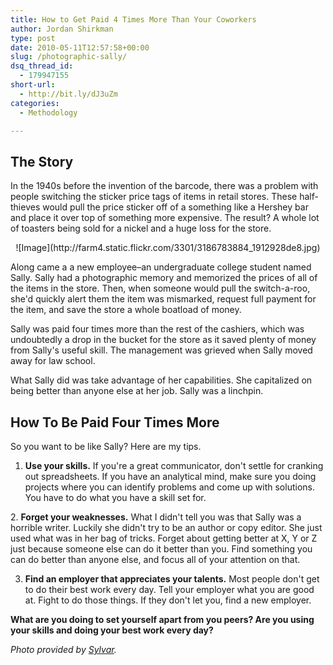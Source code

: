 ```yaml
---
title: How to Get Paid 4 Times More Than Your Coworkers
author: Jordan Shirkman
type: post
date: 2010-05-11T12:57:58+00:00
slug: /photographic-sally/
dsq_thread_id:
  - 179947155
short-url:
  - http://bit.ly/dJ3uZm
categories:
  - Methodology

---
```

## The Story

In the 1940s before the invention of the barcode, there was a problem with people switching the sticker price tags of items in retail stores. These half-thieves would pull the price sticker off of a something like a Hershey bar and place it over top of something more expensive. The result? A whole lot of toasters being sold for a nickel and a huge loss for the store.

<p style="text-align: center;">
  ![Image](http://farm4.static.flickr.com/3301/3186783884_1912928de8.jpg)
</p>

Along came a a new employee&#8211;an undergraduate college student named Sally. Sally had a photographic memory and memorized the prices of all of the items in the store. Then, when someone would pull the switch-a-roo, she'd quickly alert them the item was mismarked, request full payment for the item, and save the store a whole boatload of money.

Sally was paid four times more than the rest of the cashiers, which was undoubtedly a drop in the bucket for the store as it saved plenty of money from Sally's useful skill. The management was grieved when Sally moved away for law school.

What Sally did was take advantage of her capabilities. She capitalized on being better than anyone else at her job. Sally was a linchpin.

## How To Be Paid Four Times More

So you want to be like Sally? Here are my tips.

1. **Use your skills.** If you're a great communicator, don't settle for cranking out spreadsheets. If you have an analytical mind, make sure you doing projects where you can identify problems and come up with solutions. You have to do what you have a skill set for.

2. **Forget your weaknesses.** What I didn't tell you was that Sally was a horrible writer. Luckily she didn't try to be an author or copy editor. She just used what was in her bag of tricks. Forget about getting better at X, Y or Z just because someone else can do it better than you. Find something you can do better than anyone else, and focus all of your attention on that.

3. **Find an employer that appreciates your talents.** Most people don't get to do their best work every day. Tell your employer what you are good at. Fight to do those things. If they don't let you, find a new employer.

**What are you doing to set yourself apart from you peers? Are you using your skills and doing your best work every day?**

_Photo provided by_ [_Sylvar_](http://www.flickr.com/photos/sylvar/3186783884/)_._
